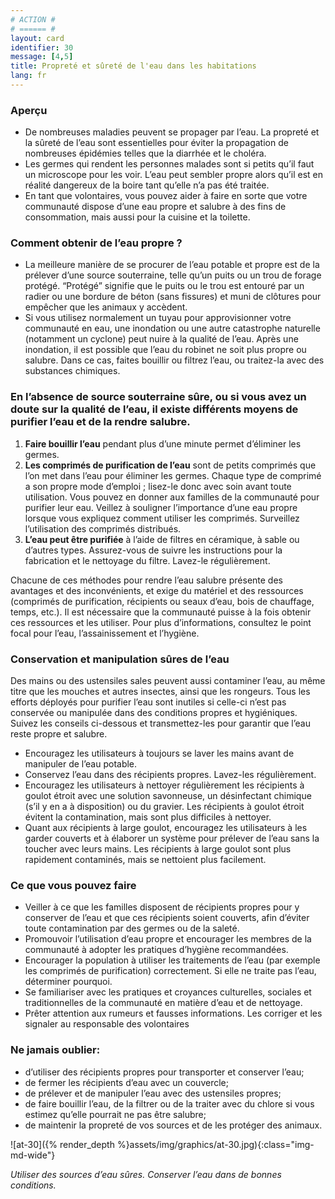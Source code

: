 ```yaml
---
# ACTION #
# ====== #
layout: card
identifier: 30
message: [4,5]
title: Propreté et sûreté de l'eau dans les habitations
lang: fr
---
```


### Aperçu

- De nombreuses maladies peuvent se propager par l’eau. La propreté et la sûreté de l’eau sont essentielles pour éviter la propagation de nombreuses épidémies telles que la diarrhée et le choléra.
- Les germes qui rendent les personnes malades sont si petits qu’il faut un microscope pour les voir. L’eau peut sembler propre alors qu’il est en réalité dangereux de la boire tant qu’elle n’a pas été traitée.
- En tant que volontaires, vous pouvez aider à faire en sorte que votre communauté dispose d’une eau propre et salubre à des fins de consommation, mais aussi pour la cuisine et la toilette.

### Comment obtenir de l’eau propre ?

- La meilleure manière de se procurer de l’eau potable et propre est de la prélever d’une source souterraine, telle qu’un puits ou un trou de forage protégé. “Protégé” signifie que le puits ou le trou est entouré par un radier ou une bordure de béton (sans fissures) et muni de clôtures pour empêcher que les animaux y accèdent.
- Si vous utilisez normalement un tuyau pour approvisionner votre communauté en eau, une inondation ou une autre catastrophe naturelle (notamment un cyclone) peut nuire à la qualité de l’eau. Après une inondation, il est possible que l’eau du robinet ne soit plus propre ou salubre. Dans ce cas, faites bouillir ou filtrez l’eau, ou traitez-la avec des substances chimiques.

### En l’absence de source souterraine sûre, ou si vous avez un doute sur la qualité de l’eau, il existe différents moyens de purifier l’eau et de la rendre salubre.

1. **Faire bouillir l’eau** pendant plus d’une minute permet d’éliminer les germes.
2. **Les comprimés de purification de l’eau** sont de petits comprimés que l’on met dans l’eau pour éliminer les germes. Chaque type de comprimé a son propre mode d’emploi ; lisez-le donc avec soin avant toute utilisation. Vous pouvez en donner aux familles de la communauté pour purifier leur eau. Veillez à souligner l’importance d’une eau propre lorsque vous expliquez comment utiliser les comprimés. Surveillez l’utilisation des comprimés distribués.
3. **L’eau peut être purifiée** à l’aide de filtres en céramique, à sable ou d’autres types. Assurez-vous de suivre les instructions pour la fabrication et le nettoyage du filtre. Lavez-le régulièrement.

Chacune de ces méthodes pour rendre l’eau salubre présente des avantages et des inconvénients, et exige du matériel et des ressources (comprimés de purification, récipients ou seaux d’eau, bois de chauffage, temps, etc.). Il est nécessaire que la communauté puisse à la fois obtenir ces ressources et les utiliser. Pour plus d’informations, consultez le point focal pour l’eau, l’assainissement et l’hygiène.

### Conservation et manipulation sûres de l’eau

Des mains ou des ustensiles sales peuvent aussi contaminer l’eau, au même titre que les mouches et autres insectes, ainsi que les rongeurs. Tous les efforts déployés pour purifier l’eau sont inutiles si celle-ci n’est pas conservée ou manipulée dans des conditions propres et hygiéniques. Suivez les conseils ci-dessous et transmettez-les pour garantir que l’eau reste propre et salubre.
- Encouragez les utilisateurs à toujours se laver les mains avant de manipuler de l’eau potable.
- Conservez l’eau dans des récipients propres. Lavez-les régulièrement.
- Encouragez les utilisateurs à nettoyer régulièrement les récipients à goulot étroit avec une solution savonneuse, un désinfectant chimique (s’il y en a à disposition) ou du gravier. Les récipients à goulot étroit évitent la contamination, mais sont plus difficiles à nettoyer.
- Quant aux récipients à large goulot, encouragez les utilisateurs à les garder couverts et à élaborer un système pour prélever de l’eau sans la toucher avec leurs mains. Les récipients à large goulot sont plus rapidement contaminés, mais se nettoient plus facilement.

### Ce que vous pouvez faire

- Veiller à ce que les familles disposent de récipients propres pour y conserver de l’eau et que ces récipients soient couverts, afin d’éviter toute contamination par des germes ou de la saleté.
- Promouvoir l’utilisation d’eau propre et encourager les membres de la communauté à adopter les pratiques d’hygiène recommandées.
- Encourager la population à utiliser les traitements de l’eau (par exemple les comprimés de purification) correctement. Si elle ne traite pas l’eau, déterminer pourquoi.
- Se familiariser avec les pratiques et croyances culturelles, sociales et traditionnelles de la communauté en matière d’eau et de nettoyage.
- Prêter attention aux rumeurs et fausses informations. Les corriger et les signaler au responsable des volontaires

### Ne jamais oublier:

- d’utiliser des récipients propres pour transporter et conserver l’eau;
- de fermer les récipients d’eau avec un couvercle;
- de prélever et de manipuler l’eau avec des ustensiles propres;
- de faire bouillir l’eau, de la filtrer ou de la traiter avec du chlore si vous estimez qu’elle pourrait ne pas être salubre;
- de maintenir la propreté de vos sources et de les protéger des animaux.

![at-30]({% render_depth %}assets/img/graphics/at-30.jpg){:class="img-md-wide"}

*Utiliser des sources d’eau sûres. Conserver l’eau dans de bonnes conditions.*
